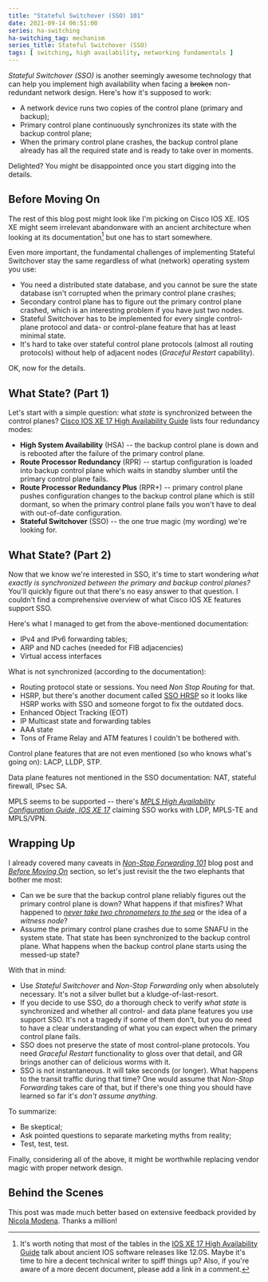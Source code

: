 ```yaml
---
title: "Stateful Switchover (SSO) 101"
date: 2021-09-14 06:51:00
series: ha-switching
ha-switching_tag: mechanism
series_title: Stateful Switchover (SSO)
tags: [ switching, high availability, networking fundamentals ]
---
```

*Stateful Switchover (SSO)* is another seemingly awesome technology that can help you implement high availability when facing a ~~broken~~ non-redundant network design. Here's how it's supposed to work:

* A network device runs two copies of the control plane (primary and backup);
* Primary control plane continuously synchronizes its state with the backup control plane;
* When the primary control plane crashes, the backup control plane already has all the required state and is ready to take over in moments.

Delighted? You might be disappointed once you start digging into the details.
<!--more-->
## Before Moving On

The rest of this blog post might look like I'm picking on Cisco IOS XE. IOS XE might seem irrelevant abandonware with an ancient architecture when looking at its documentation[^1] but one has to start somewhere.

Even more important, the fundamental challenges of implementing Stateful Switchover stay the same regardless of what (network) operating system you use:

* You need a distributed state database, and you cannot be sure the state database isn't corrupted when the primary control plane crashes;
* Secondary control plane has to figure out the primary control plane crashed, which is an interesting problem if you have just two nodes.
* Stateful Switchover has to be implemented for every single control-plane protocol and data- or control-plane feature that has at least minimal state.
* It's hard to take over stateful control plane protocols (almost all routing protocols) without help of adjacent nodes (*Graceful Restart* capability).

OK, now for the details.

## What State? (Part 1)

Let's start with a simple question: what *state* is synchronized between the control planes? [Cisco IOS XE 17 High Availability Guide](https://www.cisco.com/c/en/us/td/docs/ios-xml/ios/ha/configuration/xe-17/ha-xe-17-book/ha-config-stateful-switchover.html) lists four redundancy modes:

* **High System Availability** (HSA) -- the backup control plane is down and is rebooted after the failure of the primary control plane.
* **Route Processor Redundancy** (RPR) -- startup configuration is loaded into backup control plane which waits in standby slumber until the primary control plane fails.
* **Route Processor Redundancy Plus** (RPR+) -- primary control plane pushes configuration changes to the backup control plane which is still dormant, so when the primary control plane fails you won't have to deal with out-of-date configuration.
* **Stateful Switchover** (SSO) -- the one true magic (my wording) we're looking for.

## What State? (Part 2)

Now that we know we're interested in SSO, it's time to start wondering *what exactly is synchronized between the primary and backup control planes?* You'll quickly figure out that there's no easy answer to that question. I couldn't find a comprehensive overview of what Cisco IOS XE features support SSO.

Here's what I managed to get from the above-mentioned documentation:

* IPv4 and IPv6 forwarding tables;
* ARP and ND caches (needed for FIB adjacencies)
* Virtual access interfaces

What is not synchronized (according to the documentation):

* Routing protocol state or sessions. You need *Non Stop Routing* for that.
* HSRP, but there's another document called [SSO HRSP](https://www.cisco.com/c/en/us/td/docs/ios-xml/ios/ipapp_fhrp/configuration/xe-16-5/fhp-xe-16-5-book/fhp-hsrp-sso.html) so it looks like HSRP works with SSO and someone forgot to fix the outdated docs.
* Enhanced Object Tracking (EOT)
* IP Multicast state and forwarding tables
* AAA state
* Tons of Frame Relay and ATM features I couldn't be bothered with.

Control plane features that are not even mentioned (so who knows what's going on): LACP, LLDP, STP.

Data plane features not mentioned in the SSO documentation: NAT, stateful firewall, IPsec SA.

MPLS seems to be supported -- there's *‌[MPLS High Availability Configuration Guide, IOS XE 17](https://www.cisco.com/c/en/us/td/docs/ios-xml/ios/mp_ha/configuration/xe-17/mp-ha-xe-17-book.html)* claiming SSO works with LDP, MPLS-TE and MPLS/VPN.

## Wrapping Up

I already covered many caveats in *[Non-Stop Forwarding 101](non-stop-forwarding.html)* blog post and *[Before Moving On](#before-moving-on)* section, so let's just revisit the the two elephants that bother me most:

* Can we be sure that the backup control plane reliably figures out the primary control plane is down? What happens if that misfires? What happened to *[never take two chronometers to the sea](https://blog.ipspace.net/2017/01/never-take-two-chronometers-to-sea.html)* or the idea of a *witness node*?
* Assume the primary control plane crashes due to some SNAFU in the system state. That state has been synchronized to the backup control plane. What happens when the backup control plane starts using the messed-up state?

With that in mind:

* Use *Stateful Switchover* and *Non-Stop Forwarding* only when absolutely necessary. It's not a silver bullet but a kludge-of-last-resort.
* If you decide to use SSO, do a thorough check to verify *what state* is synchronized and whether all control- and data plane features you use support SSO. It's not a tragedy if some of them don't, but you do need to have a clear understanding of what you can expect when the primary control plane fails.
* SSO does not preserve the state of most control-plane protocols. You need *Graceful Restart* functionality to gloss over that detail, and GR brings another can of delicious worms with it.
* SSO is not instantaneous. It will take seconds (or longer). What happens to the transit traffic during that time? One would assume that *Non-Stop Forwarding* takes care of that, but if there's one thing you should have learned so far it's *don't assume anything*.

To summarize:

* Be skeptical;
* Ask pointed questions to separate marketing myths from reality;
* Test, test, test.

Finally, considering all of the above, it might be worthwhile replacing vendor magic with proper network design.

[^1]: It's worth noting that most of the tables in the [IOS XE 17 High Availability Guide](https://www.cisco.com/c/en/us/td/docs/ios-xml/ios/ha/configuration/xe-17/ha-xe-17-book/ha-config-stateful-switchover.html) talk about ancient IOS software releases like 12.0S. Maybe it's time to hire a decent technical writer to spiff things up? Also, if you're aware of a more decent document, please add a link in a comment.

## Behind the Scenes

This post was made much better based on extensive feedback provided by [Nicola Modena](https://www.ipspace.net/Expert:Nicola_Modena). Thanks a million!
